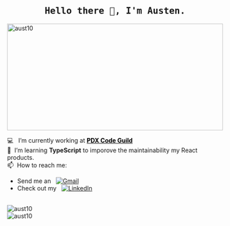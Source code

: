 <h2 align="center"><samp>Hello there 👋, I'm Austen.</samp></h2>
<img src="https://media.giphy.com/media/xT0BKf5jOc4AtmmNWw/giphy.gif" width="100%" height="250" alt="aust10" />

:computer: &nbsp; I’m currently working at **<a href="https://pdxcodeguild.com/" style="color:black;">PDX Code Guild</a>**<br/>
🌱 &nbsp;I’m learning **TypeScript** to imporove the maintainability my React products.<br/>
📫 &nbsp;How to reach me:<br/> 
- Send me an &nbsp; <a href="mailto:coteausten@gmail.com"><img src="https://img.shields.io/badge/-GMAIL-D14836?style=for-the-badge&amp;logo=gmail&amp;logoColor=white" alt="Gmail"></a>
- Check out my &nbsp; <a href="https://www.linkedin.com/in/austen-cote/"><img src="https://img.shields.io/badge/-LINKEDIN-0077B5?style=for-the-badge&amp;logo=linkedin&amp;logoColor=white" alt="LinkedIn"></a>
<br />
<img align="center" src="https://github-readme-stats.vercel.app/api?username=aust10&show_icons=true&count_private=true&theme=react" alt="aust10" />
<br />  
<img align="left" src="https://github-readme-stats.vercel.app/api/top-langs/?username=aust10&layout=compact&hide=html&theme=react" alt="aust10" />
